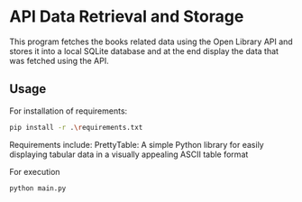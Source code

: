 # API Data Retrieval and Storage

This program fetches the books related data using the Open Library API and stores it into a local SQLite database and at the end display the data that was fetched using the API.

## Usage

For installation of requirements:
```bash
pip install -r .\requirements.txt
```

Requirements include:
PrettyTable: A simple Python library for easily displaying tabular data in a visually appealing ASCII table format

For execution
```bash
python main.py
```